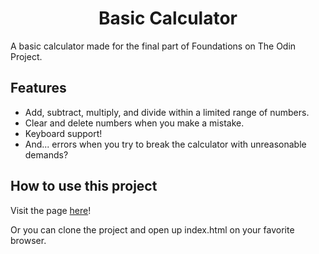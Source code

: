 <h1 align="center">Basic Calculator</h1>

A basic calculator made for the final part of Foundations on The Odin Project.

Features
--------

- Add, subtract, multiply, and divide within a limited range of numbers.
- Clear and delete numbers when you make a mistake.
- Keyboard support!
- And... errors when you try to break the calculator with unreasonable demands?

How to use this project
-----

Visit the page <a href="https://pearmeow.github.io/calculator" rel="noreferrer noopener">here</a>!

Or you can clone the project and open up index.html on your favorite browser.
